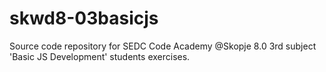 # skwd8-03basicjs
Source code repository for SEDC Code Academy @Skopje 8.0 3rd subject 'Basic JS Development' students exercises.
